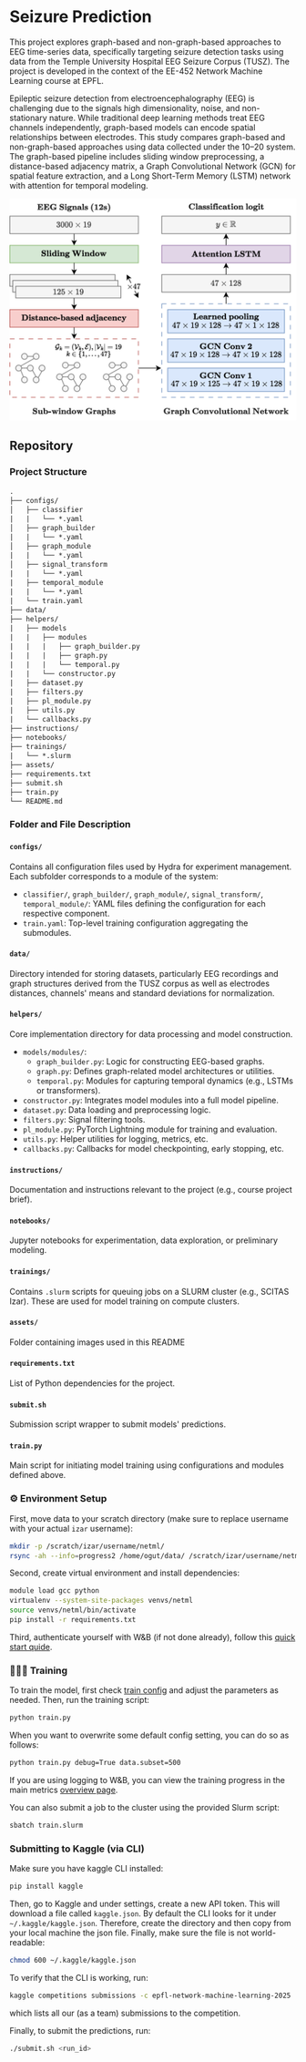 # Seizure Prediction

This project explores graph-based and non-graph-based approaches to EEG time-series data, specifically targeting seizure detection tasks using data from the Temple University Hospital EEG Seizure Corpus (TUSZ). The project is developed in the context of the EE-452 Network Machine Learning course at EPFL.

Epileptic seizure detection from electroencephalography (EEG) is challenging due to the signals high dimensionality, noise, and non-stationary nature. While traditional deep learning methods treat EEG channels independently, graph-based models can encode spatial relationships between electrodes. This study compares graph-based and non-graph-based approaches using data collected under the 10–20 system. The graph-based pipeline includes sliding window preprocessing, a distance-based adjacency matrix, a Graph Convolutional Network (GCN) for spatial feature extraction, and a Long Short-Term Memory (LSTM) network with attention for temporal modeling.

![Method Overview](assets/method.png)

## Repository

### Project Structure

```
.
├── configs/
│   ├── classifier
|   |   └── *.yaml
│   ├── graph_builder
|   |   └── *.yaml
│   ├── graph_module
|   |   └── *.yaml
│   ├── signal_transform
|   |   └── *.yaml
|   ├── temporal_module
|   |   └── *.yaml
|   └── train.yaml
├── data/
├── helpers/
|   ├── models
|   |   ├── modules
|   |   |   ├── graph_builder.py
|   |   |   ├── graph.py
|   |   |   └── temporal.py
|   |   └── constructor.py
|   ├── dataset.py
|   ├── filters.py
|   ├── pl_module.py
|   ├── utils.py
|   └── callbacks.py
├── instructions/
├── notebooks/
├── trainings/
|   └── *.slurm
├── assets/
├── requirements.txt
├── submit.sh
├── train.py
└── README.md
```

### Folder and File Description

#### `configs/`

Contains all configuration files used by Hydra for experiment management. Each subfolder corresponds to a module of the system:
- `classifier/`, `graph_builder/`, `graph_module/`, `signal_transform/`, `temporal_module/`: YAML files defining the configuration for each respective component.
- `train.yaml`: Top-level training configuration aggregating the submodules.

#### `data/`

Directory intended for storing datasets, particularly EEG recordings and graph structures derived from the TUSZ corpus as well as electrodes distances, channels' means and standard deviations for normalization.

#### `helpers/`

Core implementation directory for data processing and model construction.

- `models/modules/`:
    - `graph_builder.py`: Logic for constructing EEG-based graphs.
    - `graph.py`: Defines graph-related model architectures or utilities.
    - `temporal.py`: Modules for capturing temporal dynamics (e.g., LSTMs or transformers).
- `constructor.py`: Integrates model modules into a full model pipeline.
- `dataset.py`: Data loading and preprocessing logic.
- `filters.py`: Signal filtering tools.
- `pl_module.py`: PyTorch Lightning module for training and evaluation.
- `utils.py`: Helper utilities for logging, metrics, etc.
- `callbacks.py`: Callbacks for model checkpointing, early stopping, etc.

#### `instructions/`
Documentation and instructions relevant to the project (e.g., course project brief).

#### `notebooks/`
Jupyter notebooks for experimentation, data exploration, or preliminary modeling.

#### `trainings/`
Contains `.slurm` scripts for queuing jobs on a SLURM cluster (e.g., SCITAS Izar). These are used for model training on compute clusters.

#### `assets/`
Folder containing images used in this README

#### `requirements.txt`
List of Python dependencies for the project.

#### `submit.sh`
Submission script wrapper to submit models' predictions.

#### `train.py`
Main script for initiating model training using configurations and modules defined above.

### ⚙️ Environment Setup

First, move data to your scratch directory (make sure to replace username with your actual `izar` username):

```bash
mkdir -p /scratch/izar/username/netml/
rsync -ah --info=progress2 /home/ogut/data/ /scratch/izar/username/netml/
```

Second, create virtual environment and install dependencies:

```bash
module load gcc python
virtualenv --system-site-packages venvs/netml
source venvs/netml/bin/activate
pip install -r requirements.txt
```

Third, authenticate yourself with W&B (if not done already), follow this [quick start quide](https://docs.wandb.ai/quickstart/).

### 🏋🏻‍♀️ Training
To train the model, first check [train config](configs/train.yaml) and adjust the parameters as needed. Then, run the training script:

```bash
python train.py 
```

When you want to overwrite some default config setting, you can do so as follows:

```bash
python train.py debug=True data.subset=500
```

If you are using logging to W&B, you can view the training progress in the main metrics [overview page](https://wandb.ai/ludekcizinsky/seizure-prediction/workspace?nw=whk83ic2jml).

You can also submit a job to the cluster using the provided Slurm script:

```bash
sbatch train.slurm
```

### Submitting to Kaggle (via CLI)

Make sure you have kaggle CLI installed:

```bash
pip install kaggle
```

Then, go to Kaggle and under settings, create a new API token. This will download a file called `kaggle.json`. By default the CLI looks for it under `~/.kaggle/kaggle.json`. Therefore, create the directory and then copy from your local machine the json file. Finally, make sure the file is not world-readable:

```bash
chmod 600 ~/.kaggle/kaggle.json
```

To verify that the CLI is working, run:

```bash
kaggle competitions submissions -c epfl-network-machine-learning-2025
```

which lists all our (as a team) submissions to the competition.


Finally, to submit the predictions, run:

```bash
./submit.sh <run_id>
```